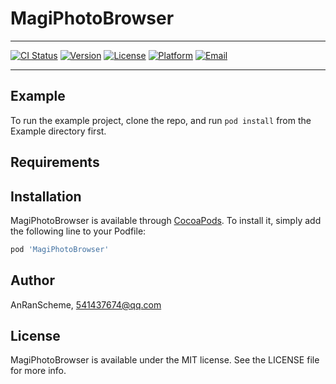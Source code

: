 # MagiPhotoBrowser

****
[![CI Status](https://img.shields.io/travis/AnRanScheme/MagiPhotoBrowser.svg?style=flat)](https://travis-ci.org/AnRanScheme/MagiPhotoBrowser)
[![Version](https://img.shields.io/cocoapods/v/MagiPhotoBrowser.svg?style=flat)](https://cocoapods.org/pods/MagiPhotoBrowser)
[![License](https://img.shields.io/cocoapods/l/MagiPhotoBrowser.svg?style=flat)](https://cocoapods.org/pods/MagiPhotoBrowser)
[![Platform](https://img.shields.io/cocoapods/p/MagiPhotoBrowser.svg?style=flat)](https://cocoapods.org/pods/MagiPhotoBrowser)
[![Email](https://img.shields.io/badge/e--mail-andyscheme%40gmail.com-blue.svg)](mailto:andyscheme@gmail.com)
****
## Example

To run the example project, clone the repo, and run `pod install` from the Example directory first.

## Requirements

## Installation

MagiPhotoBrowser is available through [CocoaPods](https://cocoapods.org). To install
it, simply add the following line to your Podfile:

```ruby
pod 'MagiPhotoBrowser'
```

## Author

AnRanScheme, 541437674@qq.com

## License

MagiPhotoBrowser is available under the MIT license. See the LICENSE file for more info.
